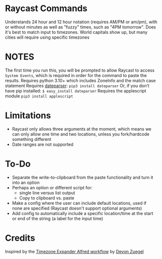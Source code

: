 # Raycast Commands
Understands 24 hour and 12 hour notation (requires AM/PM or am/pm), with or without minutes as well as "fuzzy" times, such as "4PM tomorrow".
Does it's best to match input to timezones. World capitals show up, but many cities will require using specific timezones

# NOTES
The first time you run this, you will be prompted to allow Raycast to access `System Events`, which is required in order for the command to paste the results.
Requires python 3.10+ which includes ZoneInfo and the match case statement
Requires [dateparser](https://dateparser.readthedocs.io/en/latest/):
 	`pip3 install dateparser`
 	Or, if you don’t have pip installed:
	`$ easy_install dateparser` 
Requires the applescript module
	`pip3 install applescript`

# Limitations
* Raycast only allows three arguments at the moment, which means we can only allow one time and two locations, unless you fork/hardcode something different
* Date ranges are not supported


# To-Do
- Separate the write-to-clipboard from the paste functionality and turn it into an option
- Perhaps an option or different script for:
	- single line versus list output
	- Copy to clipboard vs. paste
- Make a config where the user can include default locations, used if none are specified (Raycast doesn't support optional arguments)
- Add config to automatically include a specific location/time at the start or end of the string (a label for the input time)

# Credits
Inspired by the [Timezone Expander Alfred workflow](https://github.com/devonzuegel/timezone-expander.alfredworkflow) by [Devon Zuegel](https://devonzuegel.com)